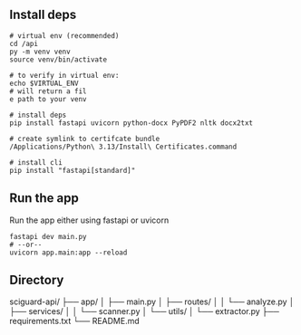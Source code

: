 ## Install deps

```
# virtual env (recommended)
cd /api
py -m venv venv
source venv/bin/activate 

# to verify in virtual env:
echo $VIRTUAL_ENV
# will return a fil
e path to your venv

# install deps
pip install fastapi uvicorn python-docx PyPDF2 nltk docx2txt

# create symlink to certifcate bundle
/Applications/Python\ 3.13/Install\ Certificates.command

# install cli 
pip install "fastapi[standard]"
```

## Run the app

Run the app either using fastapi or uvicorn

```
fastapi dev main.py
# --or--
uvicorn app.main:app --reload
```

## Directory

sciguard-api/
├── app/
│   ├── main.py
│   ├── routes/
│   │   └── analyze.py
│   ├── services/
│   │   └── scanner.py
│   └── utils/
│       └── extractor.py
├── requirements.txt
└── README.md